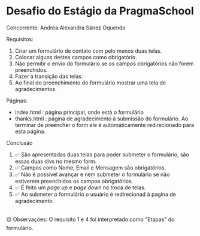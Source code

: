 # Desafio do Estágio da PragmaSchool

Concorrente: Andrea Alexandra Sánez Oquendo

Requisitos:

1. Criar um formulário de contato com pelo menos duas telas.
2. Colocar alguns destes campos como obrigatório.
3. Não permitir o envio do formulário se os campos obrigatórios não forem
preenchidos.
4. Fazer a transição das telas.
5. Ao final do preenchimento do formulário mostrar uma tela de agradecimentos.

Páginas:

- index.html : página principal, onde está o formulário
- thanks.html : página de agradecimento à submissão do formulário. Ao terminar de preencher o form ele é automaticamente redirecionado para esta página.

Conclusão

1. ✅ São apresentadas duas telas para poder submeter o formulário, são essas duas divs no mesmo form.
2. ✅ Campos como Nome, Email e Mensagem são obrigatórios.
3. ✅ Não é possível avançar e nem submeter o formulário se não estiverem preenchidos os campos obrigatórios.
4. ✅ É feito um <i>page up</i> e <i>page down</i> na troca de telas.
5. ✅ Ao submeter o formulário o usuário é redirecionad à pagina de agradecimento.

<br>🟡 Observações: O requisito 1 e 4 foi interpretado como "Etapas" do formulário.
